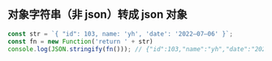## 对象字符串（非 json）转成 json 对象

```JavaScript
const str = `{ "id": 103, name: 'yh', 'date': '2022–07–06' }`;
const fn = new Function('return ' + str)
console.log(JSON.stringify(fn())); // {"id":103,"name":"yh","date":"2022–07–06"}
```
